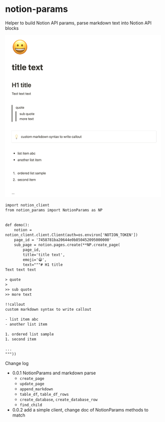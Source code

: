 # notion-params
Helper to build Notion API params, parse markdown text into Notion API blocks

![](https://raw.githubusercontent.com/zhaowb/notion-params/main/screenshots/Demo-README.png)

```
import notion_client
from notion_params import NotionParams as NP


def demo():
    notion = notion_client.client.Client(auth=os.environ['NOTION_TOKEN'])
    page_id = '7458781ba20644e0b850452095000000'
    sub_page = notion.pages.create(**NP.create_page(
        page_id,
        title='title text',
        emoji='😀',
        text="""# H1 title
Text text text

> quote
>
>> sub quote
>> more text

!!callout
custom markdown syntax to write callout

- list item abc
- another list item

1. ordered list sample
1. second item

...
"""))
```


Change log
- 0.0.1 NotionParams and markdown parse
  - `create_page`
  - `update_page`
  - `append_markdown`
  - `table_df`, `table_df_rows`
  - `create_database`, `create_database_row`
  - `find_child`
- 0.0.2 add a simple client, change doc of NotionParams methods to match

